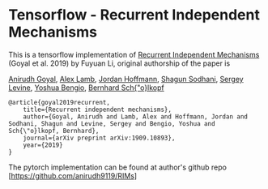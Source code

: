 # Tensorflow - Recurrent Independent Mechanisms

This is a tensorflow implementation of [Recurrent Independent Mechanisms](https://arxiv.org/abs/1909.10893) (Goyal et al. 2019)
by Fuyuan Li, original authorship of the paper is

[Anirudh Goyal](https://anirudh9119.github.io/), [Alex Lamb](https://alexlamb62.github.io/), [Jordan Hoffmann](https://jhoffmann.org/), [Shagun Sodhani](https://mila.quebec/en/person/shagun-sodhani/), [Sergey Levine](https://people.eecs.berkeley.edu/~svlevine/), [Yoshua Bengio](https://mila.quebec/en/yoshua-bengio/), [Bernhard Sch{\"o}lkopf](https://www.is.mpg.de/~bs)

    @article{goyal2019recurrent,
        title={Recurrent independent mechanisms},
        author={Goyal, Anirudh and Lamb, Alex and Hoffmann, Jordan and Sodhani, Shagun and Levine, Sergey and Bengio, Yoshua and Sch{\"o}lkopf, Bernhard},
        journal={arXiv preprint arXiv:1909.10893},
        year={2019}
    }

The pytorch implementation can be found at author's github repo [https://github.com/anirudh9119/RIMs]
